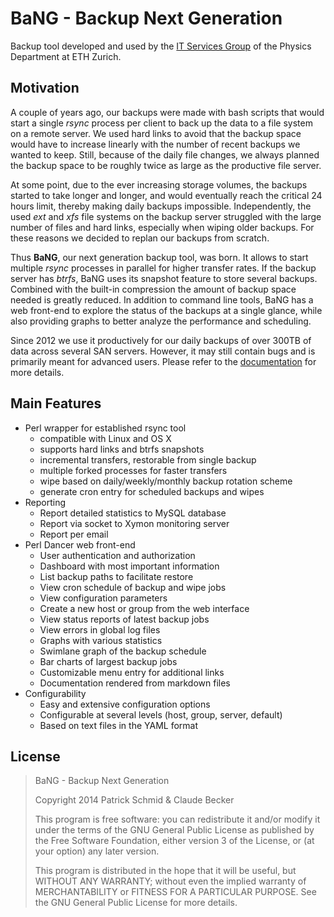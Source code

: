 BaNG - Backup Next Generation
=============================

Backup tool developed and used by the [IT Services Group](http://isg.phys.ethz.ch) of the Physics Department at ETH Zurich.


Motivation
----------

A couple of years ago, our backups were made with bash scripts that would start a single *rsync* process per client to back up the data to a file system on a remote server. We used hard links to avoid that the backup space would have to increase linearly with the number of recent backups we wanted to keep. Still, because of the daily file changes, we always planned the backup space to be roughly twice as large as the productive file server.

At some point, due to the ever increasing storage volumes, the backups started to take longer and longer, and would eventually reach the critical 24 hours limit, thereby making daily backups impossible. Independently, the used *ext* and *xfs* file systems on the backup server struggled with the large number of files and hard links, especially when wiping older backups. For these reasons we decided to replan our backups from scratch.

Thus **BaNG**, our next generation backup tool, was born. It allows to start multiple *rsync* processes in parallel for higher transfer rates. If the backup server has *btrfs*, BaNG uses its snapshot feature to store several backups. Combined with the built-in compression the amount of backup space needed is greatly reduced. In addition to command line tools, BaNG has a web front-end to explore the status of the backups at a single glance, while also providing graphs to better analyze the performance and scheduling.

Since 2012 we use it productively for our daily backups of over 300TB of data across several SAN servers. However, it may still contain bugs and is primarily meant for advanced users. Please refer to the [documentation](docs/) for more details.


Main Features
-------------

  * Perl wrapper for established rsync tool
    * compatible with Linux and OS X
    * supports hard links and btrfs snapshots
    * incremental transfers, restorable from single backup
    * multiple forked processes for faster transfers
    * wipe based on daily/weekly/monthly backup rotation scheme
    * generate cron entry for scheduled backups and wipes
  * Reporting
    * Report detailed statistics to MySQL database
    * Report via socket to Xymon monitoring server
    * Report per email
  * Perl Dancer web front-end
    * User authentication and authorization
    * Dashboard with most important information
    * List backup paths to facilitate restore
    * View cron schedule of backup and wipe jobs
    * View configuration parameters
    * Create a new host or group from the web interface
    * View status reports of latest backup jobs
    * View errors in global log files
    * Graphs with various statistics
    * Swimlane graph of the backup schedule
    * Bar charts of largest backup jobs
    * Customizable menu entry for additional links
    * Documentation rendered from markdown files
  * Configurability
    * Easy and extensive configuration options
    * Configurable at several levels (host, group, server, default)
    * Based on text files in the YAML format


License
-------

> BaNG - Backup Next Generation
>
> Copyright 2014 Patrick Schmid & Claude Becker
>
> This program is free software: you can redistribute it and/or modify
> it under the terms of the GNU General Public License as published by
> the Free Software Foundation, either version 3 of the License, or
> (at your option) any later version.
>
> This program is distributed in the hope that it will be useful,
> but WITHOUT ANY WARRANTY; without even the implied warranty of
> MERCHANTABILITY or FITNESS FOR A PARTICULAR PURPOSE. See the
> GNU General Public License for more details.
